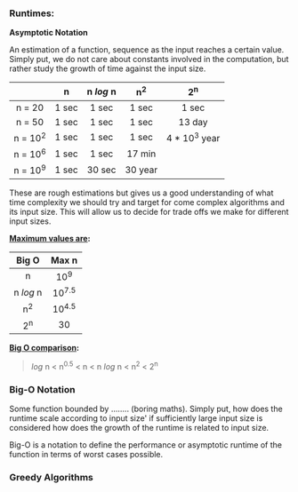 ### Runtimes:

**Asymptotic Notation**

An estimation of a function, sequence as the input reaches a certain value.
Simply put, we do not care about constants involved in the computation, but
rather study the growth of time against the input size.

|                    |   n   | n _log_ n | n<sup>2</sup> |      2<sup>n</sup>       |
| :----------------: | :---: | :-------: | :-----------: | :----------------------: |
|       n = 20       | 1 sec |   1 sec   |     1 sec     |          1 sec           |
|       n = 50       | 1 sec |   1 sec   |     1 sec     |          13 day          |
| n = 10<sup>2</sup> | 1 sec |   1 sec   |     1 sec     | 4 \* 10<sup>3</sup> year |
| n = 10<sup>6</sup> | 1 sec |   1 sec   |    17 min     |                          |
| n = 10<sup>9</sup> | 1 sec |  30 sec   |    30 year    |                          |

These are rough estimations but gives us a good understanding of what time
complexity we should try and target for come complex algorithms and its input
size. This will allow us to decide for trade offs we make for different input
sizes.

**<u>Maximum values are</u>:**

|     Big O     |      Max n       |
| :-----------: | :--------------: |
|       n       |  10<sup>9</sup>  |
|   n _log_ n   | 10<sup>7.5</sup> |
| n<sup>2</sup> | 10<sup>4.5</sup> |
| 2<sup>n</sup> |        30        |

**<u>Big O comparison</u>:**

> _log_ n < n<sup>0.5</sup> < n < n _log_ n < n<sup>2</sup> < 2<sup>n</sup>

### Big-O Notation

Some function bounded by ........ (boring maths). Simply put, how does the
runtime scale according to input size' if sufficiently large input size is
considered how does the growth of the runtime is related to input size.

Big-O is a notation to define the performance or asymptotic runtime of the
function in terms of worst cases possible.


### Greedy Algorithms


